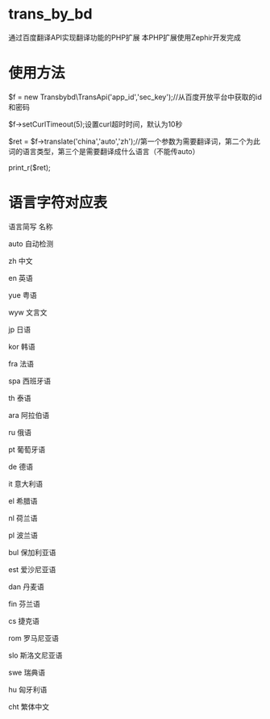 # trans_by_bd
通过百度翻译API实现翻译功能的PHP扩展
本PHP扩展使用Zephir开发完成

# 使用方法

$f = new Transbybd\TransApi('app_id','sec_key');//从百度开放平台中获取的id和密码


$f->setCurlTimeout(5);设置curl超时时间，默认为10秒


$ret =  $f->translate('china','auto','zh');//第一个参数为需要翻译词，第二个为此词的语言类型，第三个是需要翻译成什么语言（不能传auto）


print_r($ret);


# 语言字符对应表

语言简写	名称

auto	自动检测

zh	中文

en	英语

yue	粤语

wyw	文言文

jp	日语

kor	韩语

fra	法语

spa	西班牙语

th	泰语

ara	阿拉伯语

ru	俄语

pt	葡萄牙语

de	德语

it	意大利语

el	希腊语

nl	荷兰语

pl	波兰语

bul	保加利亚语

est	爱沙尼亚语

dan	丹麦语

fin	芬兰语

cs	捷克语

rom	罗马尼亚语

slo	斯洛文尼亚语

swe	瑞典语

hu	匈牙利语

cht	繁体中文
